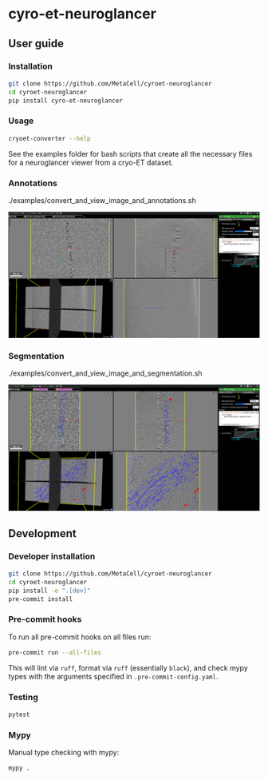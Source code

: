 # cyro-et-neuroglancer

## User guide

### Installation

```bash
git clone https://github.com/MetaCell/cyroet-neuroglancer
cd cyroet-neuroglancer
pip install cyro-et-neuroglancer
```

### Usage

```bash
cryoet-converter --help
```

See the examples folder for bash scripts that create all the necessary files for a neuroglancer viewer from a cryo-ET dataset.

### Annotations

./examples/convert_and_view_image_and_annotations.sh

![Annotations](examples/annotation.png)

### Segmentation

./examples/convert_and_view_image_and_segmentation.sh

![Segmentation](examples/segmentation.png)

## Development

### Developer installation

```bash
git clone https://github.com/MetaCell/cyroet-neuroglancer
cd cyroet-neuroglancer
pip install -e ".[dev]"
pre-commit install
```

### Pre-commit hooks

To run all pre-commit hooks on all files run:

```bash
pre-commit run --all-files
```

This will lint via `ruff`, format via `ruff` (essentially `black`), and check mypy types with the arguments specified in `.pre-commit-config.yaml`.

### Testing

```bash
pytest
```

### Mypy

Manual type checking with mypy:

```bash
mypy .
```

